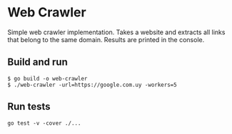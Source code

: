 # Web Crawler

Simple web crawler implementation. Takes a website and extracts all links that belong to the same domain. Results are printed in the console.

## Build and run
```
$ go build -o web-crawler
$ ./web-crawler -url=https://google.com.uy -workers=5
```

## Run tests
```
go test -v -cover ./...
```